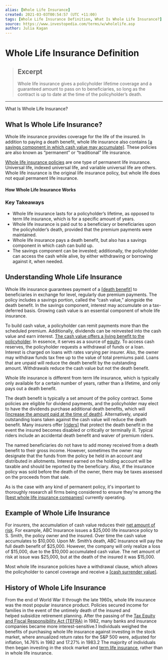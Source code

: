 ```yaml
---
alias: [Whole Life Insurance]
created: 2021-03-03T00:54:57 (UTC +11:00)
tags: [Whole Life Insurance Definition, What Is Whole Life Insurance?]
source: https://www.investopedia.com/terms/w/wholelife.asp
author: Julia Kagan
---
```


# Whole Life Insurance Definition

> ## Excerpt
> Whole life insurance gives a policyholder lifetime coverage and a guaranteed amount to pass on to beneficiaries, so long as the contract is up to date at the time of the policyholder’s death.

---

What Is Whole Life Insurance?
## What Is Whole Life Insurance?

Whole life insurance provides coverage for the life of the insured. In addition to paying a death benefit, whole life insurance also contains [[a savings component in which cash value may accumulate]](https://www.investopedia.com/articles/personal-finance/082114/how-cash-value-builds-life-insurance-policy.asp). These policies are also known as “permanent” or “traditional” life insurance.

[Whole life insurance policies](https://www.investopedia.com/best-whole-life-insurance-4845955) are one type of permanent life insurance. Universal life, indexed universal life, and variable universal life are others. Whole life insurance is the original life insurance policy, but whole life does not equal permanent life insurance.

#### How Whole Life Insurance Works

### Key Takeaways

-   Whole life insurance lasts for a policyholder’s lifetime, as opposed to term life insurance, which is for a specific amount of years.
-   Whole life insurance is paid out to a beneficiary or beneficiaries upon the policyholder’s death, provided that the premium payments were maintained.
-   Whole life insurance pays a death benefit, but also has a savings component in which cash can build up.
-   The savings component can be invested; additionally, the policyholder can access the cash while alive, by either withdrawing or borrowing against it, when needed.

## Understanding Whole Life Insurance

Whole life insurance guarantees payment of a [[death benefit]](https://www.investopedia.com/terms/d/deathbenefit.asp) to beneficiaries in exchange for level, regularly due premium payments. The policy includes a savings portion, called the “cash value,” alongside the death benefit. In the savings component, interest may accumulate on a tax-deferred basis. Growing cash value is an essential component of whole life insurance.

To build cash value, a policyholder can remit payments more than the scheduled premium. Additionally, dividends can be reinvested into the cash value and earn interest. [The cash value offers a living benefit to the policyholder](https://www.investopedia.com/articles/personal-finance/082114/6-ways-capture-cash-value-life-insurance.asp). In essence, it serves as a source of [equity](https://www.investopedia.com/terms/e/equity.asp). To access cash reserves, the policyholder requests a withdrawal of funds or a loan. Interest is charged on loans with rates varying per insurer. Also, the owner may withdraw funds tax free up to the value of total premiums paid. Loans that are unpaid will reduce the death benefit by the outstanding amount. Withdrawals reduce the cash value but not the death benefit.

Whole life insurance is different from term life insurance, which is typically only available for a certain number of years, rather than a lifetime, and only pays out a death benefit.

The death benefit is typically a set amount of the policy contract. Some policies are eligible for dividend payments, and the policyholder may elect to have the dividends purchase additional death benefits, which will [[increase the amount paid at the time of death]](https://www.investopedia.com/articles/wealth-management/032516/life-insurance-increasing-death-benefit.asp). Alternatively, unpaid outstanding loans taken against the cash value will reduce the death benefit. Many insurers offer [[riders]](https://www.investopedia.com/terms/r/rider.asp) that protect the death benefit in the event the insured becomes disabled or critically or terminally ill. Typical riders include an accidental death benefit and waiver of premium riders.

The named beneficiaries do not have to add money received from a death benefit to their gross income. However, sometimes the owner may designate that the funds from the policy be held in an account and distributed in allotments. Interest earned on the holding account will be taxable and should be reported by the beneficiary. Also, if the insurance policy was sold before the death of the owner, there may be taxes assessed on the proceeds from that sale.

As is the case with any kind of permanent policy, it's important to thoroughly research all firms being considered to ensure they're among the [[best whole life insurance companies]](https://www.investopedia.com/best-whole-life-insurance-4845955) currently operating.

## Example of Whole Life Insurance

For insurers, the accumulation of cash value reduces their [net amount of risk](https://www.investopedia.com/terms/a/amount-at-risk.asp). For example, ABC Insurance issues a $25,000 life insurance policy to S. Smith, the policy owner and the insured. Over time the cash value accumulates to $10,000. Upon Mr. Smith’s death, ABC Insurance will pay the full death benefit of $25,000. However, the company will only realize a loss of $15,000, due to the $10,000 accumulated cash value. The net amount of risk at issue was $25,000, but at the death of the insured it was $15,000. 

Most whole life insurance policies have a withdrawal clause, which allows the policyholder to cancel coverage and receive a [[cash surrender value]](https://www.investopedia.com/terms/c/cashsurrendervalue.asp).

## History of Whole Life Insurance

From the end of World War II through the late 1960s, whole life insurance was the most popular insurance product. Policies secured income for families in the event of the untimely death of the insured and helped subsidize retirement planning. After the passing of the [Tax Equity and Fiscal Responsibility Act (TEFRA)](https://www.investopedia.com/terms/t/tefra.asp) in 1982, many banks and insurance companies became more interest-sensitive.1 Individuals weighed the benefits of purchasing whole life insurance against investing in the stock market, where annualized return rates for the S&P 500 were, adjusted for inflation, 14.76% in 1982 and 17.27% in 1983.2 The majority of individuals then began investing in the stock market and [term life insurance](https://www.investopedia.com/terms/t/termlife.asp), rather than in whole life insurance.
